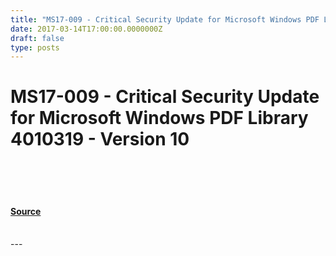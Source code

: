 ```yaml
---
title: "MS17-009 - Critical Security Update for Microsoft Windows PDF Library 4010319 - Version 10"
date: 2017-03-14T17:00:00.0000000Z
draft: false
type: posts
---
```

# MS17-009 - Critical Security Update for Microsoft Windows PDF Library 4010319 - Version 10

<br/>

<br/>

<br/>


#### [Source](https://technet.microsoft.com/en-us/library/security/MS17-009)

<br/>
---
